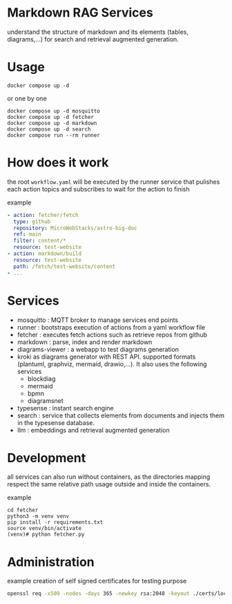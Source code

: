 # Markdown RAG Services
understand the structure of markdown and its elements (tables, diagrams,...) for search and retrieval augmented generation.

# Usage

```shell
docker compose up -d
```

or one by one
```shell
docker compose up -d mosquitto
docker compose up -d fetcher
docker compose up -d markdown
docker compose up -d search
docker compose run --rm runner
```

# How does it work

the root `workflow.yaml` will be executed by the runner service that pulishes each action topics and subscribes to wait for the action to finish

example
```yaml
- action: fetcher/fetch
  type: github
  repository: MicroWebStacks/astro-big-doc
  ref: main
  filter: content/*
  resource: test-website
- action: markdown/build
  resource: test-website
  path: /fetch/test-website/content
- ...
```

# Services
* mosquitto : MQTT broker to manage services end points
* runner : bootstraps execution of actions from a yaml workflow file
* fetcher : executes fetch actions such as retrieve repos from github
* markdown : parse, index and render markdown
* diagrams-viewer : a webapp to test diagrams generation
* kroki as diagrams generator with REST API. supported formats (plantuml, graphviz, mermaid, drawio,...). It also uses the following services
  * blockdiag
  * mermaid
  * bpmn
  * diagramsnet
* typesense : instant search engine
* search : service that collects elements from documents and injects them in the typesense database.
* llm : embeddings and retrieval augmented generation

# Development
all services can also run without containers, as the directories mapping respect the same relative path usage outside and inside the containers.

example
```shell
cd fetcher
python3 -m venv venv
pip install -r requirements.txt
source venv/bin/activate
(venv)# python fetcher.py
```

# Administration

example creation of self signed certificates for testing purpose

```bash
openssl req -x509 -nodes -days 365 -newkey rsa:2048 -keyout ./certs/localhost.key -out ./certs/localhost.crt -subj "//CN=localhost"
```

